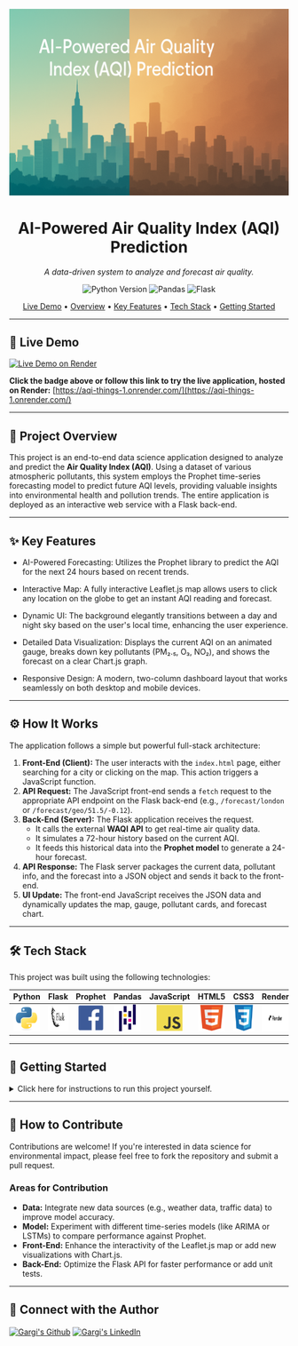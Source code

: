 <p align="center">
  <img src="https://github.com/Gargi016/AQI-things/raw/main/docs/images/Project%20banner.png" alt="Project Banner">
</p>

<h1 align="center">AI-Powered Air Quality Index (AQI) Prediction</h1>
<p align="center">
  <i>A data-driven system to analyze and forecast air quality.</i>
</p>

<p align="center">
    <img src="https://img.shields.io/badge/Python-3.9-3776AB?style=for-the-badge&logo=python&logoColor=white" alt="Python Version">
    <img src="https://img.shields.io/badge/Pandas-150458?style=for-the-badge&logo=pandas&logoColor=white" alt="Pandas">
    <img src="https://img.shields.io/badge/Flask-000000?style=for-the-badge&logo=flask&logoColor=white" alt="Flask">
</p>

<p align="center">
  <a href="#-live-demo">Live Demo</a> •
  <a href="#-project-overview">Overview</a> •
  <a href="#-key-features">Key Features</a> •
  <a href="#-tech-stack">Tech Stack</a> •
  <a href="#-getting-started">Getting Started</a>
</p>

---

## 🚀 Live Demo

[![Live Demo on Render](https://img.shields.io/badge/Live_Demo-Render-brightgreen?style=for-the-badge&logo=render)](https://aqi-things-1.onrender.com/)

**Click the badge above or follow this link to try the live application, hosted on Render:** [https://aqi-things-1.onrender.com/](https://aqi-things-1.onrender.com/)

---

## 📖 Project Overview

This project is an end-to-end data science application designed to analyze and predict the **Air Quality Index (AQI)**. Using a dataset of various atmospheric pollutants, this system employs the Prophet time-series forecasting model to predict future AQI levels, providing valuable insights into environmental health and pollution trends. The entire application is deployed as an interactive web service with a Flask back-end.

---

## ✨ Key Features

-  AI-Powered Forecasting: Utilizes the Prophet library to predict the AQI for the next 24 hours based on recent trends.

-  Interactive Map: A fully interactive Leaflet.js map allows users to click any location on the globe to get an instant AQI reading and forecast.

-  Dynamic UI: The background elegantly transitions between a day and night sky based on the user's local time, enhancing the user experience.

-  Detailed Data Visualization: Displays the current AQI on an animated gauge, breaks down key pollutants (PM₂.₅, O₃, NO₂), and shows the forecast on a clear Chart.js graph.

-  Responsive Design: A modern, two-column dashboard layout that works seamlessly on both desktop and mobile devices.



---
## ⚙️ How It Works

The application follows a simple but powerful full-stack architecture:

1.  **Front-End (Client):** The user interacts with the `index.html` page, either searching for a city or clicking on the map. This action triggers a JavaScript function.
2.  **API Request:** The JavaScript front-end sends a `fetch` request to the appropriate API endpoint on the Flask back-end (e.g., `/forecast/london` or `/forecast/geo/51.5/-0.12`).
3.  **Back-End (Server):** The Flask application receives the request.
    * It calls the external **WAQI API** to get real-time air quality data.
    * It simulates a 72-hour history based on the current AQI.
    * It feeds this historical data into the **Prophet model** to generate a 24-hour forecast.
4.  **API Response:** The Flask server packages the current data, pollutant info, and the forecast into a JSON object and sends it back to the front-end.
5.  **UI Update:** The front-end JavaScript receives the JSON data and dynamically updates the map, gauge, pollutant cards, and forecast chart.

---


## 🛠️ Tech Stack

This project was built using the following technologies:

| Python | Flask | Prophet | Pandas | JavaScript | HTML5 | CSS3 | Render |
| :---: | :---: | :---: | :---: | :---: | :---: | :---: | :---: |
| <img src="https://raw.githubusercontent.com/devicons/devicon/master/icons/python/python-original.svg" alt="python" width="48" height="48"/> | <img src="https://github.com/Gargi016/AQI-things/raw/main/docs/images/flask.jpeg" alt="flask" width="48" height="48"/> | <img src="https://raw.githubusercontent.com/devicons/devicon/master/icons/facebook/facebook-original.svg" alt="prophet" width="48" height="48"/> | <img src="https://raw.githubusercontent.com/devicons/devicon/master/icons/pandas/pandas-original.svg" alt="pandas" width="48" height="48"/> | <img src="https://raw.githubusercontent.com/devicons/devicon/master/icons/javascript/javascript-original.svg" alt="javascript" width="48" height="48"/> | <img src="https://raw.githubusercontent.com/devicons/devicon/master/icons/html5/html5-original.svg" alt="html5" width="48" height="48"/> | <img src="https://raw.githubusercontent.com/devicons/devicon/master/icons/css3/css3-original.svg" alt="css3" width="48" height="48"/> | <img src="https://github.com/Gargi016/AQI-things/raw/main/docs/images/render.jpeg" alt="render" width="48" height="48"/> |

---

## 🚀 Getting Started

<details>
<summary>Click here for instructions to run this project yourself.</summary>

1.  **Clone the Repository**
    ```bash
    git clone [https://github.com/Gargi016/AQI-things.git](https://github.com/Gargi016/AQI-things.git)
    cd AQI-things
    ```

2.  **Install Dependencies**
    ```bash
    pip install -r requirements.txt
    ```

</details>

---

## 🤝 How to Contribute

Contributions are welcome! If you're interested in data science for environmental impact, please feel free to fork the repository and submit a pull request.

### Areas for Contribution
* **Data:** Integrate new data sources (e.g., weather data, traffic data) to improve model accuracy.
* **Model:** Experiment with different time-series models (like ARIMA or LSTMs) to compare performance against Prophet.
* **Front-End:** Enhance the interactivity of the Leaflet.js map or add new visualizations with Chart.js.
* **Back-End:** Optimize the Flask API for faster performance or add unit tests.

---

## 🔗 Connect with the Author

<p align="left">
<a href="https://github.com/Gargi016" target="blank"><img align="center" src="https://raw.githubusercontent.com/rahuldkjain/github-profile-readme-generator/master/src/images/icons/Social/github.svg" alt="Gargi's Github" height="30" width="40" /></a>
<a href="http://www.linkedin.com/in/gargi-das-0026b331a" target="blank"><img align="center" src="https://raw.githubusercontent.com/rahuldkjain/github-profile-readme-generator/master/src/images/icons/Social/linked-in-alt.svg" alt="Gargi's LinkedIn" height="30" width="40" /></a>
</p>
